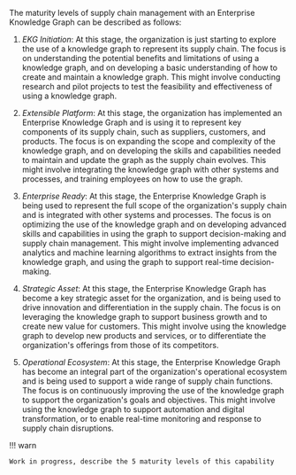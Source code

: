 The maturity levels of supply chain management with an Enterprise Knowledge Graph can be described as follows:

1. _EKG Initiation_: At this stage, the organization is just starting to explore the use of a knowledge graph to represent its supply chain. The focus is on understanding the potential benefits and limitations of using a knowledge graph, and on developing a basic understanding of how to create and maintain a knowledge graph. This might involve conducting research and pilot projects to test the feasibility and effectiveness of using a knowledge graph.


2. _Extensible Platform_: At this stage, the organization has implemented an Enterprise Knowledge Graph and is using it to represent key components of its supply chain, such as suppliers, customers, and products. The focus is on expanding the scope and complexity of the knowledge graph, and on developing the skills and capabilities needed to maintain and update the graph as the supply chain evolves. This might involve integrating the knowledge graph with other systems and processes, and training employees on how to use the graph.


3. _Enterprise Ready_: At this stage, the Enterprise Knowledge Graph is being used to represent the full scope of the organization's supply chain and is integrated with other systems and processes. The focus is on optimizing the use of the knowledge graph and on developing advanced skills and capabilities in using the graph to support decision-making and supply chain management. This might involve implementing advanced analytics and machine learning algorithms to extract insights from the knowledge graph, and using the graph to support real-time decision-making.


4. _Strategic Asset_: At this stage, the Enterprise Knowledge Graph has become a key strategic asset for the organization, and is being used to drive innovation and differentiation in the supply chain. The focus is on leveraging the knowledge graph to support business growth and to create new value for customers. This might involve using the knowledge graph to develop new products and services, or to differentiate the organization's offerings from those of its competitors.


5. _Operational Ecosystem_: At this stage, the Enterprise Knowledge Graph has become an integral part of the organization's operational ecosystem and is being used to support a wide range of supply chain functions. The focus is on continuously improving the use of the knowledge graph to support the organization's goals and objectives. This might involve using the knowledge graph to support automation and digital transformation, or to enable real-time monitoring and response to supply chain disruptions.


!!! warn

    Work in progress, describe the 5 maturity levels of this capability
